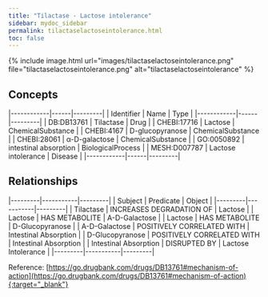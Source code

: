 ```yaml
---
title: "Tilactase - Lactose intolerance"
sidebar: mydoc_sidebar
permalink: tilactaselactoseintolerance.html
toc: false 
---
```


{% include image.html url="images/tilactaselactoseintolerance.png" file="tilactaselactoseintolerance.png" alt="tilactaselactoseintolerance" %}

## Concepts

|------------|------|---------|
| Identifier | Name | Type    |
|------------|------|---------|
| DB:DB13761 | Tilactase | Drug |
| CHEBI:17716 | Lactose | ChemicalSubstance |
| CHEBI:4167 | D-glucopyranose | ChemicalSubstance |
| CHEBI:28061 | α-D-galactose | ChemicalSubstance |
| GO:0050892 | intestinal absorption | BiologicalProcess |
| MESH:D007787 | Lactose intolerance | Disease |
|------------|------|---------|

## Relationships

|---------|-----------|---------|
| Subject | Predicate | Object  |
|---------|-----------|---------|
| Tilactase | INCREASES DEGRADATION OF | Lactose |
| Lactose | HAS METABOLITE | Α-D-Galactose |
| Lactose | HAS METABOLITE | D-Glucopyranose |
| Α-D-Galactose | POSITIVELY CORRELATED WITH | Intestinal Absorption |
| D-Glucopyranose | POSITIVELY CORRELATED WITH | Intestinal Absorption |
| Intestinal Absorption | DISRUPTED BY | Lactose Intolerance |
|---------|-----------|---------|

Reference: [https://go.drugbank.com/drugs/DB13761#mechanism-of-action](https://go.drugbank.com/drugs/DB13761#mechanism-of-action){:target="_blank"}